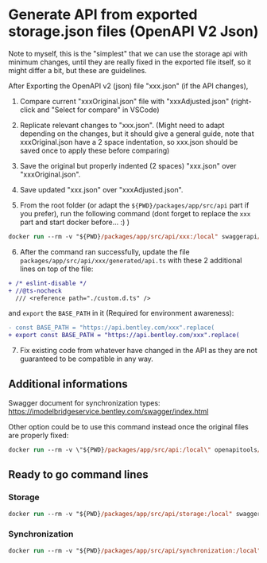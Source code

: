 # Generate API from exported storage.json files (OpenAPI V2 Json)

Note to myself, this is the "simplest" that we can use the storage api with minimum changes, until they are really fixed in the exported file itself, so it might differ a bit, but these are guidelines.

After Exporting the OpenAPI v2 (json) file "xxx.json" (if the API changes),

1. Compare current "xxxOriginal.json" file with "xxxAdjusted.json" (right-click and "Select for compare" in VSCode)

2. Replicate relevant changes to "xxx.json". (Might need to adapt depending on the changes, but it should give a general guide, note that xxxOriginal.json have a 2 space indentation, so xxx.json should be saved once to apply these before comparing)

3. Save the original but properly indented (2 spaces) "xxx.json" over "xxxOriginal.json".

4. Save updated "xxx.json" over "xxxAdjusted.json".

5. From the root folder (or adapt the `${PWD}/packages/app/src/api` part if you prefer), run the following command (dont forget to replace the `xxx` part and start docker before... :) )

```ps
docker run --rm -v "${PWD}/packages/app/src/api/xxx:/local" swaggerapi/swagger-codegen-cli generate -i /local/openapi/xxxAdjusted.json -l typescript-fetch -o /local/generated --additional-properties=supportsES6=true,modelPropertyNaming=original
```

6. After the command ran successfully, update the file `packages/app/src/api/xxx/generated/api.ts` with these 2 additional lines on top of the file:

```diff
+ /* eslint-disable */
+ //@ts-nocheck
  /// <reference path="./custom.d.ts" />
```

and `export` the `BASE_PATH` in it (Required for environment awareness):

```diff
- const BASE_PATH = "https://api.bentley.com/xxx".replace(
+ export const BASE_PATH = "https://api.bentley.com/xxx".replace(
```

7. Fix existing code from whatever have changed in the API as they are not guaranteed to be compatible in any way.

## Additional informations

Swagger document for synchronization types: https://imodelbridgeservice.bentley.com/swagger/index.html

Other option could be to use this command instead once the original files are properly fixed:

```ps
docker run --rm -v \"${PWD}/packages/app/src/api:/local\" openapitools/openapi-generator-cli generate -i /local/storage.json -g typescript-fetch -o /local/storage --additional-properties=typescriptThreePlus=true,withoutRuntimeChecks=true
```

## Ready to go command lines

### Storage

```ps
docker run --rm -v "${PWD}/packages/app/src/api/storage:/local" swaggerapi/swagger-codegen-cli generate -i /local/openapi/storageAdjusted.json -l typescript-fetch -o /local/generated --additional-properties=supportsES6=true,modelPropertyNaming=original
```

### Synchronization

```ps
docker run --rm -v "${PWD}/packages/app/src/api/synchronization:/local" swaggerapi/swagger-codegen-cli generate -i /local/openapi/synchronizationAdjusted.json -l typescript-fetch -o /local/generated --additional-properties=supportsES6=true,modelPropertyNaming=original
```
